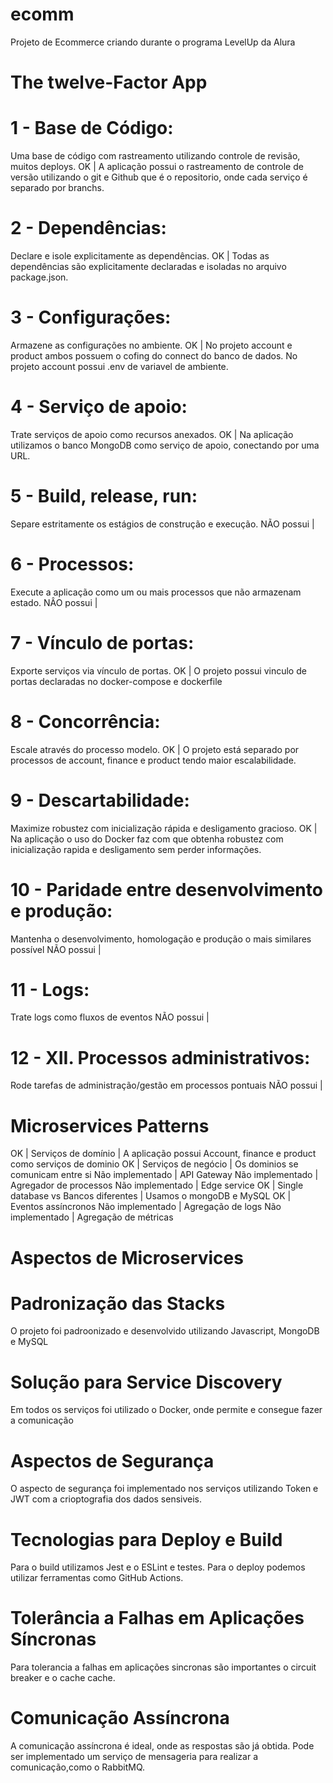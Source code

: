 # ecomm

Projeto de Ecommerce criando durante o programa LevelUp da Alura

# The twelve-Factor App

# 1 - Base de Código:
Uma base de código com rastreamento utilizando controle de revisão, muitos deploys.
OK | A aplicação possui o rastreamento de controle de versão utilizando o git e Github que é o repositorio, onde cada serviço é separado por branchs.

# 2 - Dependências:
Declare e isole explicitamente as dependências.
OK | Todas as dependências são explicitamente declaradas e isoladas no arquivo package.json.

# 3 - Configurações:
Armazene as configurações no ambiente.
OK | No projeto account e product ambos possuem o cofing do connect do banco de dados. No projeto account possui .env de variavel de ambiente.

# 4 - Serviço de apoio:
Trate serviços de apoio como recursos anexados.
OK | Na aplicação utilizamos o banco MongoDB como serviço de apoio, conectando por uma URL.

# 5 - Build, release, run:
Separe estritamente os estágios de construção e execução.
NÃO possui |

# 6 - Processos:
Execute a aplicação como um ou mais processos que não armazenam estado.
NÂO possui | 

# 7 - Vínculo de portas:
Exporte serviços via vínculo de portas.
OK | O projeto possui vinculo de portas declaradas no docker-compose e dockerfile

# 8 - Concorrência:
Escale através do processo modelo.
OK | O projeto está separado por processos de account, finance e product tendo maior escalabilidade.

# 9 - Descartabilidade:
Maximize robustez com inicialização rápida e desligamento gracioso.
OK | Na aplicação o uso do Docker faz com que obtenha robustez com inicialização rapida e desligamento sem perder informações.

# 10 - Paridade entre desenvolvimento e produção:
Mantenha o desenvolvimento, homologação e produção o mais similares possível
NÃO possui |

# 11 - Logs:
Trate logs como fluxos de eventos
NÃO possui |

# 12 - XII. Processos administrativos:
Rode tarefas de administração/gestão em processos pontuais
NÃO possui |


# Microservices Patterns

 OK | Serviços de domínio | A aplicação possui Account, finance e product como serviços de dominio
 OK | Serviços de negócio | Os dominios se comunicam entre si
Não implementado | API Gateway 
Não implementado | Agregador de processos
Não implementado | Edge service
 OK | Single database vs Bancos diferentes | Usamos o mongoDB e MySQL
 OK | Eventos assíncronos 
Não implementado | Agregação de logs 
Não implementado | Agregação de métricas 

# Aspectos de Microservices 
 
# Padronização das Stacks
O projeto foi padroonizado e desenvolvido utilizando Javascript, MongoDB e MySQL

# Solução para Service Discovery
Em todos os serviços foi utilizado o Docker, onde permite e consegue fazer a comunicação

# Aspectos de Segurança
O aspecto de segurança foi implementado nos serviços utilizando Token e JWT com a crioptografia dos dados sensiveis.

# Tecnologias para Deploy e Build
 Para o build utilizamos Jest e o ESLint e testes. Para o deploy podemos utilizar ferramentas como GitHub Actions.

# Tolerância a Falhas em Aplicações Síncronas
Para tolerancia a falhas em aplicações sincronas são importantes o circuit breaker e o cache cache.

# Comunicação Assíncrona
A comunicação assíncrona é ideal, onde as respostas são já obtida. Pode ser implementado um serviço de mensageria para realizar a comunicação,como o RabbitMQ.
